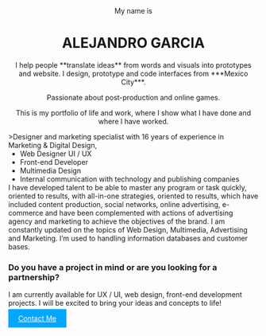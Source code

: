 <center>
My name is
<h1>
ALEJANDRO GARCIA
</h1> 
I help people **translate ideas** from words and visuals into prototypes and website. I design, prototype and code interfaces from ***Mexico City***.

Passionate about post-production and online games.

This is my portfolio of life and work, where I show what I have done and where I have worked.
</center>
>Designer and marketing specialist with 16 years of experience in Marketing & Digital Design,
    <ul style="margin:0; padding-top:0; padding-bottom:0;">
    	<li>Web Designer UI / UX</li>
    	<li>Front-end Developer</li>
    	<li>Multimedia Design</li>
    	<li>Internal communication with technology and publishing companies</li>
    </ul>
I have developed talent to be able to master any program or task quickly, oriented to results, with all-in-one strategies, oriented to results, which have included content production, social networks, online advertising, e-commerce and have been complemented with actions of advertising agency and marketing to achieve the objectives of the brand. I am constantly updated on the topics of Web Design, Multimedia, Advertising and Marketing. I’m used to handling information databases and customer bases.

### Do you have a project in mind or are you looking for a partnership?

I am currently available for UX / UI, web design, front-end development projects. I will be excited to bring your ideas and concepts to life!

<a href="mailto:desingme1324@gmail.com" style="padding:10px 20px; color:white;background:#00a6ff">Contact Me</a>

